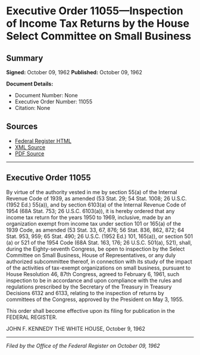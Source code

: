 # Executive Order 11055—Inspection of Income Tax Returns by the House Select Committee on Small Business

## Summary

**Signed:** October 09, 1962
**Published:** October 09, 1962

**Document Details:**
- Document Number: None
- Executive Order Number: 11055
- Citation: None

## Sources
- [Federal Register HTML](https://www.presidency.ucsb.edu/documents/executive-order-11055-inspection-income-tax-returns-the-house-select-committee-small)
- [XML Source](None)
- [PDF Source](None)

---

## Executive Order 11055

By virtue of the authority vested in me by section 55(a) of the Internal Revenue Code of 1939, as amended (53 Stat. 29; 54 Stat. 1008; 26 U.S.C. (1952 Ed.) 55(a)), and by section 6103(a) of the Internal Revenue Code of 1954 (68A Stat. 753; 26 U.S.C. 6103(a)), it is hereby ordered that any income tax return for the years 1950 to 1969, inclusive, made by an organization exempt from income tax under section 101 or 165(a) of the 1939 Code, as amended (53 Stat. 33, 67, 876; 56 Stat. 836, 862, 872; 64 Stat. 953, 959; 65 Stat. 490; 26 U.S.C. (1952 Ed.) 101, 165(a)), or section 501 (a) or 521 of the 1954 Code (68A Stat. 163, 176; 26 U.S.C. 501(a), 521), shall, during the Eighty-seventh Congress, be open to inspection by the Select Committee on Small Business, House of Representatives, or any duly authorized subcommittee thereof, in connection with its study of the impact of the activities of tax-exempt organizations on small business, pursuant to House Resolution 46, 87th Congress, agreed to February 6, 1961, such inspection to be in accordance and upon compliance with the rules and regulations prescribed by the Secretary of the Treasury in Treasury Decisions 6132 and 6133, relating to the inspection of returns by committees of the Congress, approved by the President on May 3, 1955.

This order shall become effective upon its filing for publication in the FEDERAL REGISTER.

JOHN F. KENNEDY
THE WHITE HOUSE,
October 9, 1962

---

*Filed by the Office of the Federal Register on October 09, 1962*
